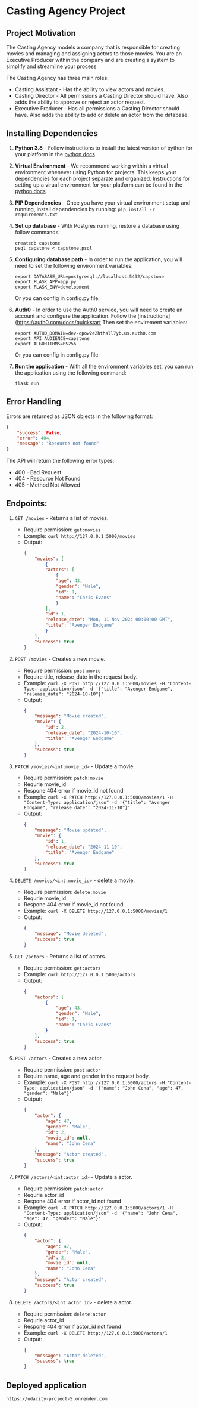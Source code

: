 # Casting Agency Project

## Project Motivation
The Casting Agency models a company that is responsible for creating movies and managing and assigning actors to those movies. You are an Executive Producer within the company and are creating a system to simplify and streamline your process

The Casting Agency has three main roles:
- Casting Assistant - Has the ability to view actors and movies.
- Casting Director - All permissions a Casting Director should have. Also adds the ability to approve or reject an actor request.
- Executive Producer - Has all permissions a Casting Director should have. Also adds the ability to add or delete an actor from the database.

## Installing Dependencies
1. **Python 3.8** - Follow instructions to install the latest version of python for your platform in the [python docs](https://docs.python.org/3/using/unix.html#getting-and-installing-the-latest-version-of-python)

2. **Virtual Environment** - We recommend working within a virtual environment whenever using Python for projects. This keeps your dependencies for each project separate and organized. Instructions for setting up a virual environment for your platform can be found in the [python docs](https://packaging.python.org/guides/installing-using-pip-and-virtual-environments/)

3. **PIP Dependencies** - Once you have your virtual environment setup and running, install dependencies by running:
```pip install -r requirements.txt ```

4. **Set up database** - With Postgres running, restore a database using follow commands:
    ```
    createdb capstone
    psql capstone < capstone.psql
    ```

5. **Configuring database path** - In order to run the application, you will need to set the following environment variables:
    ```
    export DATABASE_URL=postgresql://localhost:5432/capstone
    export FLASK_APP=app.py
    export FLASK_ENV=development
    ```
    Or you can config in config.py file.
6. **Auth0** - In order to use the Auth0 service, you will need to create an account and configure the application. Follow the [instructions](https://auth0.com/docs/quickstart
    Then set the envirement variables:
    ```
    export AUTH0_DOMAIN=dev-cpow2e2hthall7yb.us.auth0.com
    export API_AUDIENCE=capstone
    export ALGORITHMS=RS256
    ```
    Or you can config in config.py file.
6. **Run the application** - With all the environment variables set, you can run the application using the following command:
    ```
    flask run
    ```
## Error Handling
Errors are returned as JSON objects in the following format:
```json
{
    "success": False,
    "error": 404,
    "message": "Resource not found"
}
```
      

The API will return the following error types:
- 400 - Bad Request
- 404 - Resource Not Found
- 405 - Method Not Allowed

## Endpoints:
1.  `GET /movies` - Returns a list of movies.
    - Require permission: `get:movies`
    - Example: `curl http://127.0.0.1:5000/movies`
    - Output:
        ```json
        {
            "movies": [
                {
                "actors": [
                    {
                    "age": 43,
                    "gender": "Male",
                    "id": 1,
                    "name": "Chris Evans"
                    }
                ],
                "id": 1,
                "release_date": "Mon, 11 Nov 2024 00:00:00 GMT",
                "title": "Avenger Endgame"
                }
            ],
            "success": true
        }
        ```

2. `POST /movies` - Creates a new movie.
    - Require permission: `post:movie`
    - Require title, release_date in the request body.
    - Example: `curl -X POST http://127.0.0.1:5000/movies -H "Content-Type: application/json" -d '{"title": "Avenger Endgame", "release_date": "2024-10-10"}'`
    - Output:
        ```json
        {
            "message": "Movie created",
            "movie": {
                "id": 2,
                "release_date": "2024-10-10",
                "title": "Avenger Endgame"
            },
            "success": true
        }
        ```
        
3. `PATCH /movies/<int:movie_id>` - Update a movie.
    - Require permission: `patch:movie`
    - Requrie movie_id
    - Respone 404 error if movie_id not found
    - Example: `curl -X PATCH http://127.0.0.1:5000/movies/1 -H "Content-Type: application/json" -d '{"title": "Avenger Endgame", "release_date": "2024-11-10"}'`
    - Output:
        ```json
        {
            "message": "Movie updated",
            "movie": {
                "id": 1,
                "release_date": "2024-11-10",
                "title": "Avenger Endgame"
            },
            "success": true
        }
        ```

4. `DELETE /movies/<int:movie_id>` - delete a movie.
    - Require permission: `delete:movie`
    - Requrie movie_id
    - Respone 404 error if movie_id not found
    - Example: `curl -X DELETE http://127.0.0.1:5000/movies/1`
    - Output:
        ```json
        {
            "message": "Movie deleted",
            "success": true
        }
        ```

5. `GET /actors` - Returns a list of actors.
    - Require permission: `get:actors`
    - Example: `curl http://127.0.0.1:5000/actors`
    - Output:
        ```json
        {
            "actors": [
                {
                    "age": 43,
                    "gender": "Male",
                    "id": 1,
                    "name": "Chris Evans"
                }
            ],
            "success": true
        }
        ```
6. `POST /actors` - Creates a new actor.
    - Require permission: `post:actor`
    - Require name, age and gender in the request body.
    - Example: `curl -X POST http://127.0.0.1:5000/actors -H "Content-Type: application/json" -d '{"name": "John Cena", "age": 47, "gender": "Male"}'`
    - Output:
        ```json
        {
            "actor": {
                "age": 47,
                "gender": "Male",
                "id": 2,
                "movie_id": null,
                "name": "John Cena"
            },
            "message": "Actor created",
            "success": true
        }
        ```

7. `PATCH /actors/<int:actor_id>` - Update a actor.
    - Require permission: `patch:actor`
    - Requrie actor_id
    - Respone 404 error if actor_id not found
    - Example: `curl -X PATCH http://127.0.0.1:5000/actors/1 -H "Content-Type: application/json" -d '{"name": "John Cena", "age": 47, "gender": "Male"}'`
    - Output:
        ```json
        {
            "actor": {
                "age": 47,
                "gender": "Male",
                "id": 2,
                "movie_id": null,
                "name": "John Cena"
            },
            "message": "Actor created",
            "success": true
        }
        ```

8. `DELETE /actors/<int:actor_id>` - delete a actor.
    - Require permission: `delete:actor`
    - Requrie actor_id
    - Respone 404 error if actor_id not found
    - Example: `curl -X DELETE http://127.0.0.1:5000/actors/1`
    - Output:
        ```json
        {
            "message": "Actor deleted",
            "success": true
        }
        ```

## Deployed application
`https://udacity-project-5.onrender.com`